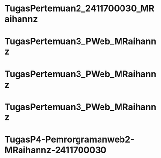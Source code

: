# TugasPertemuan2_2411700030_MRaihannz
# TugasPertemuan3_PWeb_MRaihannz
# TugasPertemuan3_PWeb_MRaihannz
# TugasPertemuan3_PWeb_MRaihannz
# TugasP4-Pemrorgramanweb2-MRaihannz-2411700030

